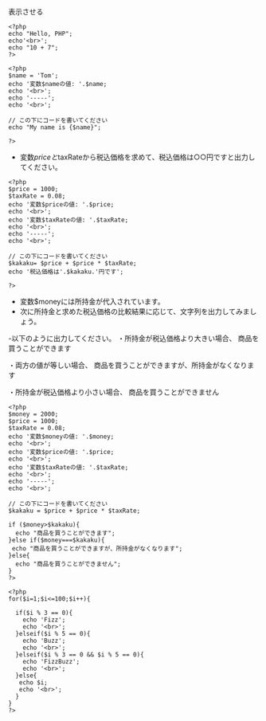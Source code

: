 表示させる
```
<?php
echo "Hello, PHP";
echo'<br>';
echo "10 + 7";
?>
```
```
<?php
$name = 'Tom';
echo '変数$nameの値: '.$name;
echo '<br>';
echo '-----';
echo '<br>';

// この下にコードを書いてください
echo "My name is {$name}";

?>
```
- 変数$priceと$taxRateから税込価格を求めて、税込価格は○○円ですと出力してください。
```
<?php
$price = 1000;
$taxRate = 0.08;
echo '変数$priceの値: '.$price;
echo '<br>';
echo '変数$taxRateの値: '.$taxRate;
echo '<br>';
echo '-----';
echo '<br>';

// この下にコードを書いてください
$kakaku= $price + $price * $taxRate;
echo '税込価格は'.$kakaku.'円です';

?>
```
- 変数$moneyには所持金が代入されています。
- 次に所持金と求めた税込価格の比較結果に応じて、文字列を出力してみましょう。

-以下のように出力してください。
・所持金が税込価格より大きい場合、
商品を買うことができます

・両方の値が等しい場合、
商品を買うことができますが、所持金がなくなります

・所持金が税込価格より小さい場合、
商品を買うことができません

```
<?php
$money = 2000;
$price = 1000;
$taxRate = 0.08;
echo '変数$moneyの値: '.$money;
echo '<br>';
echo '変数$priceの値: '.$price;
echo '<br>';
echo '変数$taxRateの値: '.$taxRate;
echo '<br>';
echo '-----';
echo '<br>';

// この下にコードを書いてください
$kakaku = $price + $price * $taxRate;

if ($money>$kakaku){
  echo "商品を買うことができます";
}else if($money===$kakaku){
 echo "商品を買うことができますが、所持金がなくなります";
}else{
  echo "商品を買うことができません";
}
?>
```
```
<?php
for($i=1;$i<=100;$i++){
  
  if($i % 3 == 0){
    echo 'Fizz';
    echo '<br>'; 
  }elseif($i % 5 == 0){
    echo 'Buzz';
    echo '<br>'; 
  }elseif($i % 3 == 0 && $i % 5 == 0){
    echo 'FizzBuzz';
    echo '<br>'; 
  }else{
   echo $i;
   echo '<br>'; 
  }
}
?>
````
